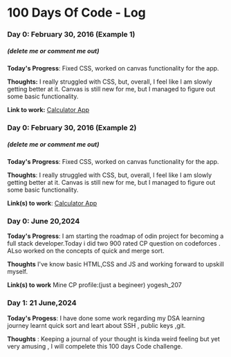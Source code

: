 # 100 Days Of Code - Log

### Day 0: February 30, 2016 (Example 1)
##### (delete me or comment me out)

**Today's Progress**: Fixed CSS, worked on canvas functionality for the app.

**Thoughts:** I really struggled with CSS, but, overall, I feel like I am slowly getting better at it. Canvas is still new for me, but I managed to figure out some basic functionality.

**Link to work:** [Calculator App](http://www.example.com)

### Day 0: February 30, 2016 (Example 2)
##### (delete me or comment me out)

**Today's Progress**: Fixed CSS, worked on canvas functionality for the app.

**Thoughts**: I really struggled with CSS, but, overall, I feel like I am slowly getting better at it. Canvas is still new for me, but I managed to figure out some basic functionality.

**Link(s) to work**: [Calculator App](http://www.example.com)


### Day 0: June 20,2024

**Today's Progress**: I am starting the roadmap of odin project for becoming a full stack developer.Today i did two 900 rated CP question on codeforces .
ALso worked on the concepts of quick and merge sort.

**Thoughts** I've know basic HTML,CSS and JS and working forward to upskill myself.

**Link(s) to work**
Mine CP profile:(just a begineer)  yogesh_207

### Day 1: 21 June,2024
**Today's Progess**: I have done some work regarding my DSA learning journey learnt quick sort  and leart about SSH , public keys ,git.

**Thoughts** : Keeping a journal of your thought is kinda weird feeling but yet very amusing , I will compelete this 100 days Code challenge.
